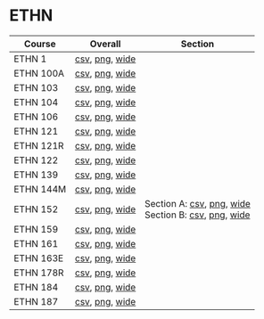 # ETHN

| Course | Overall | Section |
| ------ | ------- | ------- |
| ETHN 1 | [csv](https://github.com/UCSD-Historical-Enrollment-Data/2022Fall/blob/main/overall/ETHN%201.csv), [png](https://raw.githubusercontent.com/UCSD-Historical-Enrollment-Data/2022Fall/main/plot_overall/ETHN%201.png), [wide](https://raw.githubusercontent.com/UCSD-Historical-Enrollment-Data/2022Fall/main/plot_overall_wide/ETHN%201.png) |  |
| ETHN 100A | [csv](https://github.com/UCSD-Historical-Enrollment-Data/2022Fall/blob/main/overall/ETHN%20100A.csv), [png](https://raw.githubusercontent.com/UCSD-Historical-Enrollment-Data/2022Fall/main/plot_overall/ETHN%20100A.png), [wide](https://raw.githubusercontent.com/UCSD-Historical-Enrollment-Data/2022Fall/main/plot_overall_wide/ETHN%20100A.png) |  |
| ETHN 103 | [csv](https://github.com/UCSD-Historical-Enrollment-Data/2022Fall/blob/main/overall/ETHN%20103.csv), [png](https://raw.githubusercontent.com/UCSD-Historical-Enrollment-Data/2022Fall/main/plot_overall/ETHN%20103.png), [wide](https://raw.githubusercontent.com/UCSD-Historical-Enrollment-Data/2022Fall/main/plot_overall_wide/ETHN%20103.png) |  |
| ETHN 104 | [csv](https://github.com/UCSD-Historical-Enrollment-Data/2022Fall/blob/main/overall/ETHN%20104.csv), [png](https://raw.githubusercontent.com/UCSD-Historical-Enrollment-Data/2022Fall/main/plot_overall/ETHN%20104.png), [wide](https://raw.githubusercontent.com/UCSD-Historical-Enrollment-Data/2022Fall/main/plot_overall_wide/ETHN%20104.png) |  |
| ETHN 106 | [csv](https://github.com/UCSD-Historical-Enrollment-Data/2022Fall/blob/main/overall/ETHN%20106.csv), [png](https://raw.githubusercontent.com/UCSD-Historical-Enrollment-Data/2022Fall/main/plot_overall/ETHN%20106.png), [wide](https://raw.githubusercontent.com/UCSD-Historical-Enrollment-Data/2022Fall/main/plot_overall_wide/ETHN%20106.png) |  |
| ETHN 121 | [csv](https://github.com/UCSD-Historical-Enrollment-Data/2022Fall/blob/main/overall/ETHN%20121.csv), [png](https://raw.githubusercontent.com/UCSD-Historical-Enrollment-Data/2022Fall/main/plot_overall/ETHN%20121.png), [wide](https://raw.githubusercontent.com/UCSD-Historical-Enrollment-Data/2022Fall/main/plot_overall_wide/ETHN%20121.png) |  |
| ETHN 121R | [csv](https://github.com/UCSD-Historical-Enrollment-Data/2022Fall/blob/main/overall/ETHN%20121R.csv), [png](https://raw.githubusercontent.com/UCSD-Historical-Enrollment-Data/2022Fall/main/plot_overall/ETHN%20121R.png), [wide](https://raw.githubusercontent.com/UCSD-Historical-Enrollment-Data/2022Fall/main/plot_overall_wide/ETHN%20121R.png) |  |
| ETHN 122 | [csv](https://github.com/UCSD-Historical-Enrollment-Data/2022Fall/blob/main/overall/ETHN%20122.csv), [png](https://raw.githubusercontent.com/UCSD-Historical-Enrollment-Data/2022Fall/main/plot_overall/ETHN%20122.png), [wide](https://raw.githubusercontent.com/UCSD-Historical-Enrollment-Data/2022Fall/main/plot_overall_wide/ETHN%20122.png) |  |
| ETHN 139 | [csv](https://github.com/UCSD-Historical-Enrollment-Data/2022Fall/blob/main/overall/ETHN%20139.csv), [png](https://raw.githubusercontent.com/UCSD-Historical-Enrollment-Data/2022Fall/main/plot_overall/ETHN%20139.png), [wide](https://raw.githubusercontent.com/UCSD-Historical-Enrollment-Data/2022Fall/main/plot_overall_wide/ETHN%20139.png) |  |
| ETHN 144M | [csv](https://github.com/UCSD-Historical-Enrollment-Data/2022Fall/blob/main/overall/ETHN%20144M.csv), [png](https://raw.githubusercontent.com/UCSD-Historical-Enrollment-Data/2022Fall/main/plot_overall/ETHN%20144M.png), [wide](https://raw.githubusercontent.com/UCSD-Historical-Enrollment-Data/2022Fall/main/plot_overall_wide/ETHN%20144M.png) |  |
| ETHN 152 | [csv](https://github.com/UCSD-Historical-Enrollment-Data/2022Fall/blob/main/overall/ETHN%20152.csv), [png](https://raw.githubusercontent.com/UCSD-Historical-Enrollment-Data/2022Fall/main/plot_overall/ETHN%20152.png), [wide](https://raw.githubusercontent.com/UCSD-Historical-Enrollment-Data/2022Fall/main/plot_overall_wide/ETHN%20152.png) | Section A: [csv](https://github.com/UCSD-Historical-Enrollment-Data/2022Fall/blob/main/section/ETHN%20152_A.csv), [png](https://raw.githubusercontent.com/UCSD-Historical-Enrollment-Data/2022Fall/main/plot_section/ETHN%20152_A.png), [wide](https://raw.githubusercontent.com/UCSD-Historical-Enrollment-Data/2022Fall/main/plot_section_wide/ETHN%20152_A.png)<br>Section B: [csv](https://github.com/UCSD-Historical-Enrollment-Data/2022Fall/blob/main/section/ETHN%20152_B.csv), [png](https://raw.githubusercontent.com/UCSD-Historical-Enrollment-Data/2022Fall/main/plot_section/ETHN%20152_B.png), [wide](https://raw.githubusercontent.com/UCSD-Historical-Enrollment-Data/2022Fall/main/plot_section_wide/ETHN%20152_B.png) |
| ETHN 159 | [csv](https://github.com/UCSD-Historical-Enrollment-Data/2022Fall/blob/main/overall/ETHN%20159.csv), [png](https://raw.githubusercontent.com/UCSD-Historical-Enrollment-Data/2022Fall/main/plot_overall/ETHN%20159.png), [wide](https://raw.githubusercontent.com/UCSD-Historical-Enrollment-Data/2022Fall/main/plot_overall_wide/ETHN%20159.png) |  |
| ETHN 161 | [csv](https://github.com/UCSD-Historical-Enrollment-Data/2022Fall/blob/main/overall/ETHN%20161.csv), [png](https://raw.githubusercontent.com/UCSD-Historical-Enrollment-Data/2022Fall/main/plot_overall/ETHN%20161.png), [wide](https://raw.githubusercontent.com/UCSD-Historical-Enrollment-Data/2022Fall/main/plot_overall_wide/ETHN%20161.png) |  |
| ETHN 163E | [csv](https://github.com/UCSD-Historical-Enrollment-Data/2022Fall/blob/main/overall/ETHN%20163E.csv), [png](https://raw.githubusercontent.com/UCSD-Historical-Enrollment-Data/2022Fall/main/plot_overall/ETHN%20163E.png), [wide](https://raw.githubusercontent.com/UCSD-Historical-Enrollment-Data/2022Fall/main/plot_overall_wide/ETHN%20163E.png) |  |
| ETHN 178R | [csv](https://github.com/UCSD-Historical-Enrollment-Data/2022Fall/blob/main/overall/ETHN%20178R.csv), [png](https://raw.githubusercontent.com/UCSD-Historical-Enrollment-Data/2022Fall/main/plot_overall/ETHN%20178R.png), [wide](https://raw.githubusercontent.com/UCSD-Historical-Enrollment-Data/2022Fall/main/plot_overall_wide/ETHN%20178R.png) |  |
| ETHN 184 | [csv](https://github.com/UCSD-Historical-Enrollment-Data/2022Fall/blob/main/overall/ETHN%20184.csv), [png](https://raw.githubusercontent.com/UCSD-Historical-Enrollment-Data/2022Fall/main/plot_overall/ETHN%20184.png), [wide](https://raw.githubusercontent.com/UCSD-Historical-Enrollment-Data/2022Fall/main/plot_overall_wide/ETHN%20184.png) |  |
| ETHN 187 | [csv](https://github.com/UCSD-Historical-Enrollment-Data/2022Fall/blob/main/overall/ETHN%20187.csv), [png](https://raw.githubusercontent.com/UCSD-Historical-Enrollment-Data/2022Fall/main/plot_overall/ETHN%20187.png), [wide](https://raw.githubusercontent.com/UCSD-Historical-Enrollment-Data/2022Fall/main/plot_overall_wide/ETHN%20187.png) |  |
